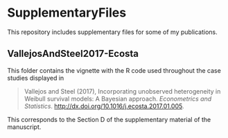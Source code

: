 # SupplementaryFiles
This repository includes supplementary files for some of my publications. 

## VallejosAndSteel2017-Ecosta
This folder contains the vignette with the R code used throughout the case studies displayed in

> Vallejos and Steel (2017), Incorporating unobserved heterogeneity in Weibull survival models: A Bayesian approach. *Econometrics and Statistics*. http://dx.doi.org/10.1016/j.ecosta.2017.01.005.

This corresponds to the Section D of the supplementary material of the manuscript.
